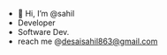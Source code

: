 - 👋 Hi, I’m @sahil
- Developer
- Software Dev.
- reach me @desaisahil863@gmail.com

<!---
johnsnow-web/johnsnow-web is a ✨ special ✨ repository because its `README.md` (this file) appears on your GitHub profile.
You can click the Preview link to take a look at your changes.
--->
